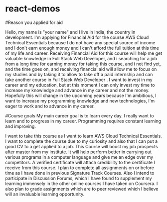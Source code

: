 # react-demos




#Reason you applied for aid

Hello, my name is "your name" and I live in India, the country in development. I'm applying for Financial Aid for the course AWS Cloud Technical Essentials because I do not have any special source of income and I don't earn enough money and I can't afford the full tuition at this time of my life and career. Receiving Financial Aid for this course will help me get valuable knowledge in Full Stack Web Developer, and i searching for a job from a long time for earning money for taking this course, and i not find yet, and the time goes on, and receiving financial aid will allow me to focus on my studies and by taking it to allow to take off a paid internship and can take another course in Full Stack Web Developer . I want to invest in my career and my education, but at this moment I can only invest my time to increase my knowledge and advance in my career and not the money. Hopefully this will change in the upcoming years because I'm ambitious, I want to increase my programming knowledge and new technologies, I'm eager to work and to advance in my career.




#Course goals
My main career goal is to learn every day. I really want to learn and to progress in my career. Programming requires constant learning and improving. 

I want to take this course as I want to learn AWS Cloud Technical Essentials. I want to complete the course due to my curiosity and also that I can put a good CV to a get applied to a job. This Course will boost my job prospects after master from my institute. It will help perform better in carrying out various programs in a computer language and give me an edge over my competitors. A verified certificate will attach credibility to the certificate I receive from this course. I plan to complete all assignments on or before time as I have done in previous Signature Track Courses. Also I intend to participate in Discussion Forums, which I have found to supplement my learning immensely in the other online courses I have taken on Coursera. I also plan to grade assignments which are to peer reviewed which I believe will an invaluable learning opportunity.
